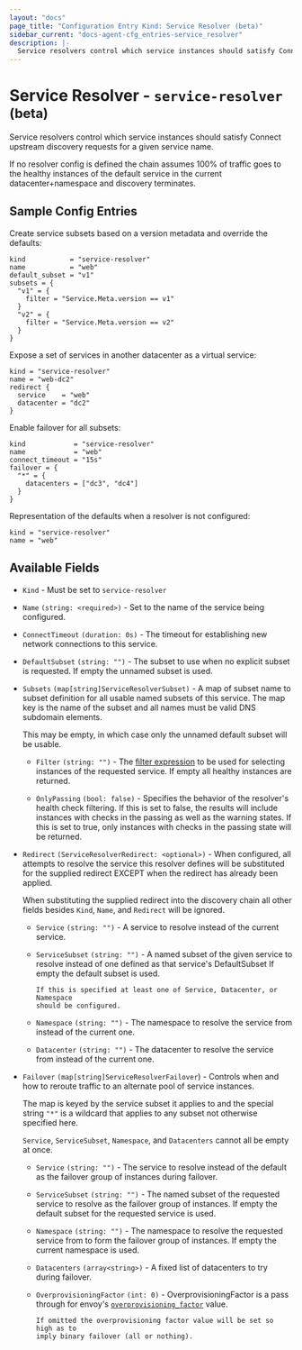 ```yaml
---
layout: "docs"
page_title: "Configuration Entry Kind: Service Resolver (beta)"
sidebar_current: "docs-agent-cfg_entries-service_resolver"
description: |-
  Service resolvers control which service instances should satisfy Connect upstream discovery requests for a given service name.
---
```


# Service Resolver - `service-resolver` <sup>(beta)</sup>

Service resolvers control which service instances should satisfy Connect
upstream discovery requests for a given service name.

If no resolver config is defined the chain assumes 100% of traffic goes to the
healthy instances of the default service in the current datacenter+namespace
and discovery terminates.

## Sample Config Entries

Create service subsets based on a version metadata and override the defaults:

```hcl
kind           = "service-resolver"
name           = "web"
default_subset = "v1"
subsets = {
  "v1" = {
    filter = "Service.Meta.version == v1"
  }
  "v2" = {
    filter = "Service.Meta.version == v2"
  }
}
```

Expose a set of services in another datacenter as a virtual service:

```hcl
kind = "service-resolver"
name = "web-dc2"
redirect {
  service    = "web"
  datacenter = "dc2"
}
```

Enable failover for all subsets:

```hcl
kind            = "service-resolver"
name            = "web"
connect_timeout = "15s"
failover = {
  "*" = {
    datacenters = ["dc3", "dc4"]
  }
}
```

Representation of the defaults when a resolver is not configured:

```hcl
kind = "service-resolver"
name = "web"
```

## Available Fields

- `Kind` - Must be set to `service-resolver`

- `Name` `(string: <required>)` - Set to the name of the service being configured.

- `ConnectTimeout` `(duration: 0s)` - The timeout for establishing new network
  connections to this service.

- `DefaultSubset` `(string: "")` - The subset to use when no explicit subset is
  requested. If empty the unnamed subset is used.

- `Subsets` `(map[string]ServiceResolverSubset)` - A map of subset name to
  subset definition for all usable named subsets of this service. The map key
  is the name of the subset and all names must be valid DNS subdomain elements.

    This may be empty, in which case only the unnamed default subset will be
    usable.

  - `Filter` `(string: "")` - The 
    [filter expression](/api/features/filtering.html) to be used for selecting
    instances of the requested service. If empty all healthy instances are
    returned.

  - `OnlyPassing` `(bool: false)` - Specifies the behavior of the resolver's
    health check filtering. If this is set to false, the results will include
    instances with checks in the passing as well as the warning states. If this
    is set to true, only instances with checks in the passing state will be
    returned.

- `Redirect` `(ServiceResolverRedirect: <optional>)` - When configured, all
  attempts to resolve the service this resolver defines will be substituted for
  the supplied redirect EXCEPT when the redirect has already been applied.

    When substituting the supplied redirect into the discovery chain all other
    fields besides `Kind`, `Name`, and `Redirect` will be ignored.

  - `Service` `(string: "")` - A service to resolve instead of the current
    service.

  - `ServiceSubset` `(string: "")` - A named subset of the given service to
    resolve instead of one defined as that service's DefaultSubset If empty the
    default subset is used.

        If this is specified at least one of Service, Datacenter, or Namespace
        should be configured.

  - `Namespace` `(string: "")` - The namespace to resolve the service from
    instead of the current one.

  - `Datacenter` `(string: "")` - The datacenter to resolve the service from
    instead of the current one.

- `Failover` `(map[string]ServiceResolverFailover`) - Controls when and how to
  reroute traffic to an alternate pool of service instances.

    The map is keyed by the service subset it applies to and the special
    string `"*"` is a wildcard that applies to any subset not otherwise
    specified here.

    `Service`, `ServiceSubset`, `Namespace`, and `Datacenters` cannot all be
    empty at once.

  - `Service` `(string: "")` - The service to resolve instead of the default as
    the failover group of instances during failover.

  - `ServiceSubset` `(string: "")` - The named subset of the requested service
    to resolve as the failover group of instances. If empty the default subset
    for the requested service is used.

  - `Namespace` `(string: "")` - The namespace to resolve the requested service
    from to form the failover group of instances. If empty the current
    namespace is used.

  - `Datacenters` `(array<string>)` - A fixed list of datacenters to try during
    failover.

  - `OverprovisioningFactor` `(int: 0)` - OverprovisioningFactor is a pass
    through for envoy's
    [`overprovisioning_factor`](https://www.envoyproxy.io/docs/envoy/v1.10.0/intro/arch_overview/load_balancing/priority)
    value.

        If omitted the overprovisioning factor value will be set so high as to
        imply binary failover (all or nothing).

